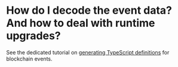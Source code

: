 # How do I decode the event data? And how to deal with runtime upgrades?

See the dedicated tutorial on [generating TypeScript definitions](../recipes/generate-typescript-definitions.md) for blockchain events.
